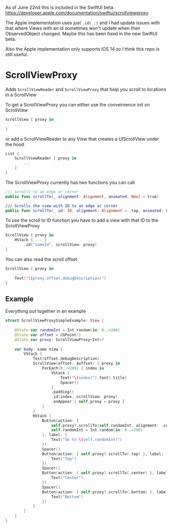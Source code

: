 As of June 22nd this is included in the SwiftUI beta. https://developer.apple.com/documentation/swiftui/scrollviewproxy

The Apple implementation uses just `.id(_:)` and I had update issues with that where Views with an id sometimes won't update when their ObservedObject changed. Maybe this has been fixed in the new SwiftUI beta.

Also the Apple implementation only supports iOS 14 so I think this repo is still useful.

# ScrollViewProxy

Adds `ScrollViewReader` and `ScrollViewProxy` that help you scroll to locations in a ScrollView


To get a ScrollViewProxy you can either use the conveinience init on ScrollView

```swift
ScrollView { proxy in
    ...
}
```

or add a ScrollViewReader to any View that creates a UIScrollView under the hood

```swift
List {
    ScrollViewReader { proxy in
        ...
    }
}
```

The ScrollViewProxy currently has two functions you can call

```swift
/// Scrolls to an edge or corner
public func scrollTo(_ alignment: Alignment, animated: Bool = true)

/// Scrolls the view with ID to an edge or corner
public func scrollTo(_ id: ID, alignment: Alignment = .top, animated: Bool = true)
```

To use the scroll to ID function you have to add a view with that ID to the ScrollViewProxy

```swift
ScrollView { proxy in
    HStack { ... }
        .id("someId", scrollView: proxy)
}
```

You can also read the scroll offset

```swift
ScrollView { proxy in
    ...
    Text("\(proxy.offset.debugDescription)")
}
```

## Example

Everything put together in an example

```swift
struct ScrollViewProxySimpleExample: View {
    
    @State var randomInt = Int.random(in: 0..<200)
    @State var offset = CGPoint()
    @State var proxy: ScrollViewProxy<Int>?
    
    var body: some View {
        VStack {
            Text(offset.debugDescription)
            ScrollView(offset: $offset) { proxy in
                ForEach(0..<200) { index in
                    VStack {
                        Text("\(index)").font(.title)
                        Spacer()
                    }
                    .padding()
                    .id(index, scrollView: proxy)
                    .onAppear { self.proxy = proxy }
                }
            }
            HStack {
                Button(action: {
                    self.proxy?.scrollTo(self.randomInt, alignment: .center)
                    self.randomInt = Int.random(in: 0..<200)
                }, label: {
                    Text("Go to \(self.randomInt)")
                })
                Spacer()
                Button(action: { self.proxy?.scrollTo(.top) }, label: {
                    Text("Top")
                })
                Spacer()
                Button(action: { self.proxy?.scrollTo(.center) }, label: {
                    Text("Center")
                })
                Spacer()
                Button(action: { self.proxy?.scrollTo(.bottom) }, label: {
                    Text("Bottom")
                })
            }
        }
    }
}
```
